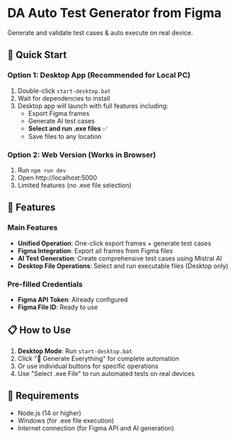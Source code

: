 # DA Auto Test Generator from Figma

Generate and validate test cases & auto execute on real device.

## 🚀 Quick Start

### Option 1: Desktop App (Recommended for Local PC)
1. Double-click `start-desktop.bat` 
2. Wait for dependencies to install
3. Desktop app will launch with full features including:
   - Export Figma frames
   - Generate AI test cases
   - **Select and run .exe files** ✅
   - Save files to any location

### Option 2: Web Version (Works in Browser)
1. Run `npm run dev`
2. Open http://localhost:5000
3. Limited features (no .exe file selection)

## 🎯 Features

### Main Features
- **Unified Operation**: One-click export frames + generate test cases
- **Figma Integration**: Export all frames from Figma files
- **AI Test Generation**: Create comprehensive test cases using Mistral AI
- **Desktop File Operations**: Select and run executable files (Desktop only)

### Pre-filled Credentials
- **Figma API Token**: Already configured
- **Figma File ID**: Ready to use

## 📋 How to Use

1. **Desktop Mode**: Run `start-desktop.bat`
2. Click "🚀 Generate Everything" for complete automation
3. Or use individual buttons for specific operations
4. Use "Select .exe File" to run automated tests on real devices

## 🔧 Requirements

- Node.js (14 or higher)
- Windows (for .exe file execution)
- Internet connection (for Figma API and AI generation)